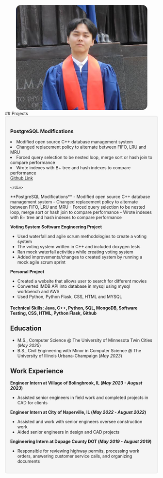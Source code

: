 <div style="text-align: center;">
    <img src="/assets/linkedin.png" style="border-radius: 16px;">
</div>
## Projects
<div class="card" style = "border-radius: 6px; background-color: #f5f5f5; border-color: #d9d9d9; padding: 16px 16px; border-width: 1px; border-style: solid;">
<!--     <img src="/path-to-your-image/image-file-name.jpg" alt="Card Image" class="card-image"> -->
    <div class="card-content">
        <h3>PostgreSQL Modifications</h3>
        <u1>
            <li>Modified open source C++ database management system</li>
            <li>Changed replacement policy to alternate between FIFO, LRU and MRU</li>
            <li>Forced query selection to be nested loop, merge sort or hash join to compare performance</li>
            <li>Wrote indexes with B+ tree and hash indexes to compare performance</li>
            <a href="https://github.com/cgmiao258/PostgreSQL-Modifications-">Github Link</a>
       
    </div>
</div>
  **PostgreSQL Modifications**
  - Modified open source C++ database management system
  - Changed replacement policy to alternate between FIFO, LRU and MRU
  - Forced query selection to be nested loop, merge sort or hash join to compare performance
  - Wrote indexes with B+ tree and hash indexes to compare performance
    
  **Voting System Software Engineering Project**
  - Used waterfall and agile scrum methodologies to create a voting system
  - The voting system written in C++ and included doxygen tests
  - Ran mock waterfall activities while creating voting system
  - Added improvements/changes to created system by running a mock agile scrum sprint
    
  **Personal Project**
  - Created a website that allows user to search for different movies
  - Converted IMDB API into database in mysql using mysql workbench and AWS
  - Used Python, Python Flask, CSS, HTML and MYSQL



#### Technical Skills: Java, C++, Python, SQL, MongoDB, Software Testing, CSS, HTML, Python Flask, Github
## Education
  - M.S., Computer Science @ The University of Minnesota Twin Cities (_May 2025_)
  - B.S., Civil Engineering with Minor in Computer Science @ The University of Illinois Urbana-Champaign (_May 2023_)	

## Work Experience
  **Engineer Intern at Village of Bolingbrook, IL (_May 2023 - August 2023_)**
  - Assisted senior engineers in field work and completed projects in CAD for clients
  
  **Engineer Intern at City of Naperville, IL (_May 2022 - August 2022_)**
  - Assisted and work with senior engineers oversee construction work
  - Aided senior engineers in design and CAD projects
  
  **Engineering Intern at Dupage County DOT (_May 2019 - August 2019_)**
  - Responsible for reviewing highway permits, processing work orders, answering customer service calls, and organizing documents

